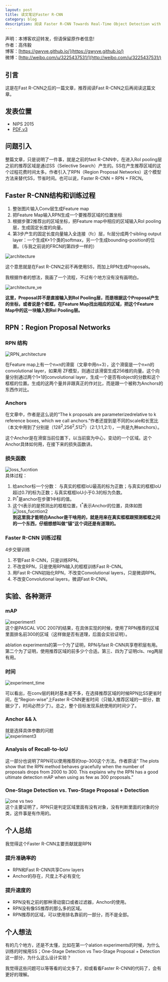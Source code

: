 ```yaml
---
layout: post
title: 读文笔记Faster R-CNN
category: blog
description: 阅读 Faster R-CNN Towards Real-Time Object Detection with Region Proposal Networks笔记
---
```



声明：本博客欢迎转发，但请保留原作者信息!      
作者：高伟毅    
博客：[https://gwyve.github.io/](https://gwyve.github.io/)    
微博：[http://weibo.com/u/3225437531/](http://weibo.com/u/3225437531/)    
  
## 引言    
这是在Fast R-CNN之后的一篇文章，推荐阅读Fast R-CNN之后再阅读这篇文章。


## 发表位置  
- NIPS 2015
- [PDF.v3](https://arxiv.org/pdf/1506.01497v3.pdf)

## 问题引入
整篇文章，只是说明了一件事，就是之前的fast R-CNN中，在进入RoI pooling层之前的推荐区域是通过SS（Selective Search）产生的。SS在产生推荐区域的这个过程花费时间太多。作者引入了RPN（Region Proposal Networks）这个模型方法来替代SS，节省时间。也可以说，Faster R-CNN = RPN + FRCN。     

## Faster R-CNN结构和训练过程   

1. 整张图片输入Conv层生成Feature map           
2. 把Feature Map输入RPN生成一个要推荐区域的位置坐标          
3. 根据步骤2推荐出的区域坐标，把Feature map中相应的区域输入RoI pooling层，生成固定长度的向量。     
4. 第3步产生的固定长度向量输入全连接（fc）层，fc层分成两个sibling output layer：一个生成K+1个类的softmax，另一个生成bounding-position的位置。（与我之前说的FRCN的第四步一样的）        

![architecture](/images/blog/2017-1-5/architecture.png)

这个意思就是在Fast R-CNN之前不再使用SS，而加上RPN生成Proposals。

我根据作者的想法，我画了一个流程，不过有个地方没有没有画明白。

![architecture_ve](/images/blog/2017-1-5/architecture_ve.png)

__这里，Proposal并不是直接输入到RoI Pooling层，而是根据这个Proposal产生的坐标，或者说是个框框，在Feature Map找出相应的区域，把这个Feature Map中的这一块输入到RoI Pooling层。__


## RPN：Region Proposal Networks

### RPN 结构
![RPN_architecture](/images/blog/2017-1-5/RPN_architecture.png)

在Feature map上有一个n×n的滑窗（文章中用n=3），这个滑窗是一个n×n的convolutional layer，如果用
ZF模型，则通过该滑窗生成256维的向量。这个向量分别通过两个1×1的convolutional layer，生成一个是否有object的分数和这个框框的位置。生成的这两个量并非跟真正的作对比，而是跟一个被称为Anchors的东西作对比。

### Anchors
在文章中，作者是这么说的“The k proposals are parameterizedrelative to k reference boxes, which we call anchors.”作者还提到是不同的scale和长宽比（本文中用到了分别是（128<sup>2</sup>,256<sup>2</sup>,512<sup>2</sup>）（2:1,1:1,2:1），一共是九种anchors）。    

这个Anchor是在滑窗当前位置下，以当前窗为中心，变动的一个区域。这个Anchor具体如何用，在接下来的损失函数讲。

### 损失函数
![loss_fucntion](/images/blog/2017-1-5/loss_function1.png)     
具体过程：     
1. 给anchor标一个分数： 与真实的框框IoU最高的标为正数；与真实的框框IoU超过0.7的标为正数；与真实框框IoU小于0.3的标为负数。
2. Pi<sup>*</sup>是anchor在步骤1中标的值。
3. 这个t表示的是预测出的框框位置，t<sup>*</sup>表示Anchor的位置，具体如图                  
![loss_fucntion2](/images/blog/2017-1-5/loss_function2.png)      
__到这里我才能明白Anchor是干啥用的，就是用来在真实框框跟预测框框之间的一个东西，仔细想想叫做“锚”这个词还是有道理的。__   

### Faster R-CNN 训练过程

4步交替训练
1. 不管Fast R-CNN，只是训练RPN。            
2. 不改变RPN，只是使用RPN输入的框框训练Fast R-CNN。            
3. 用Fast R-CNN初始化RPN，不改变Convolutional layers，只是微调RPN。                 
4. 不改变Convolutional layers，微调Fast R-CNN。          

## 实验、各种测评
### mAP
![experiment1](/images/blog/2017-1-5/experiment1.png)     
这个是PASCAL VOC 2007的结果，在具体实现的时候，使用了RPN推荐的区域里面排名前300的区域（这样做是否有道理，后面会实验证明）。

ablation experiments的第一个为了证明，RPN与fast R-CNN共享卷积层有用。第二个为了证明，使用推荐区域的前多少个合适。第三、四为了证明cls、reg两层有用。

### 时间
![experiment_time](/images/blog/2017-1-5/experiment2.png)

可以看出，在conv层的耗时基本差不多，在选择推荐区域的时候RPN比SS更省时间，在“Region-wise”上Faster R-CNN更省时间（只输入推荐区域的一部分，数据少了，时间必然少了）。总之，整个目标发现系统使用的时间少了。

### Anchor && λ
就是选择具体参数的问题           
![experiment3](/images/blog/2017-1-5/experiment3.png)    
### Analysis of Recall-to-IoU
这一部分也说明了RPN可以使用推荐的top-300这个方法。作者原话“ The plots show that the RPN method behaves gracefully when the number of proposals drops from 2000 to 300. This explains why the RPN has a good ultimate detection mAP when using as few as 300 proposals.”
### One-Stage Detection vs. Two-Stage Proposal + Detection
![one vs two](/images/blog/2017-1-5/experiment4.png)   
这个主要证明了，RPN只是判定区域里面有没有对象，没有判断里面的对象的分类，这件事是有作用的。  

## 个人总结
我觉得这个Faster R-CNN主要贡献就是RPN     
### 提升准确率的
- RPN和Fast R-CNN共享Conv layers    
- Anchor的存在，尺度上不必有变化    

### 提升速度的
- RPN没有之前的那种滑动窗口或者过滤器，Anchor的使用。   
- RPN没有像SS推荐的那么多的区域。   
- RPN推荐的区域，可以使用排名靠前的一部分，而不是全部。    

## 个人想法
有的几个地方，还是不太懂，比如在第一个alation experiments的时候，为什么训练的时候用SS；One-Stage Detection vs Two-Stage Proposal + Detection这一部分，为什么这么设计实验？

我觉得这些问题可以等等看的论文多了，抑或看看Faster R-CNN的代码了，会有更好的理解。

